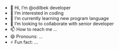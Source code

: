 - 👋 Hi, I’m @odilbek developer
- 👀 I’m interested in coding
- 🌱 I’m currently learning new program language
- 💞️ I’m looking to collaborate with senior developer
- 📫 How to reach me ...
- 😄 Pronouns: ...
- ⚡ Fun fact: ...

<!---
odilbek7772001/odilbek7772001 is a ✨ special ✨ repository because its `README.md` (this file) appears on your GitHub profile.
You can click the Preview link to take a look at your changes.
--->
